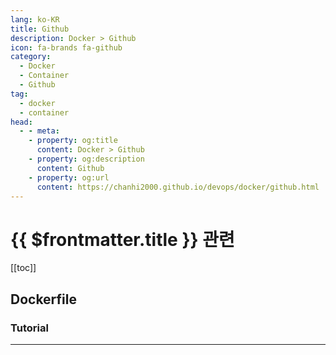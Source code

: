 ```yaml
---
lang: ko-KR
title: Github
description: Docker > Github
icon: fa-brands fa-github
category:
  - Docker
  - Container
  - Github
tag: 
  - docker
  - container
head:
  - - meta:
    - property: og:title
      content: Docker > Github
    - property: og:description
      content: Github
    - property: og:url
      content: https://chanhi2000.github.io/devops/docker/github.html
---
```


# {{ $frontmatter.title }} 관련

[[toc]]

## Dockerfile

<MyGithubItems jsonName="lang-dockerfile" />

### Tutorial

<MyGithubItems jsonName="lang-dockerfile-tut"/>

---

<TagLinks />